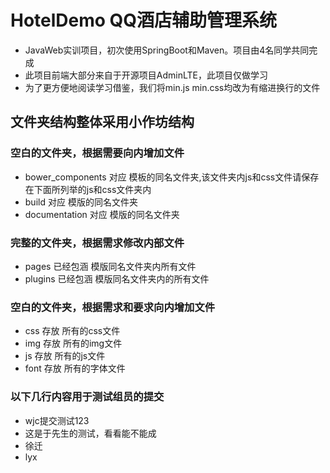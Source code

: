 # HotelDemo QQ酒店辅助管理系统
* JavaWeb实训项目，初次使用SpringBoot和Maven。项目由4名同学共同完成
* 此项目前端大部分来自于开源项目AdminLTE，此项目仅做学习
* 为了更方便地阅读学习借鉴，我们将min.js min.css均改为有缩进换行的文件

## 文件夹结构整体采用小作坊结构
### 空白的文件夹，根据需要向内增加文件
* bower_components 对应 模板的同名文件夹,该文件夹内js和css文件请保存在下面所列举的js和css文件夹内
* build 对应 模版的同名文件夹
* documentation 对应 模版的同名文件夹
### 完整的文件夹，根据需求修改内部文件
* pages 已经包涵 模版同名文件夹内所有文件
* plugins 已经包涵 模版同名文件夹内的所有文件
### 空白的文件夹，根据需求和要求向内增加文件
* css 存放 所有的css文件
* img 存放 所有的img文件
* js 存放 所有的js文件
* font 存放 所有的字体文件

### 以下几行内容用于测试组员的提交
* wjc提交测试123
* 这是于先生的测试，看看能不能成
* 徐迁
* lyx
